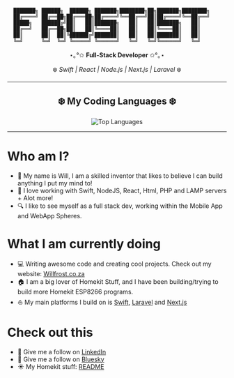 ```
  ███████╗ ██████╗  ██████╗ ███████╗████████╗██╗███████╗████████╗
  ██╔════╝ ██╔══██╗██╔═══██╗██╔════╝╚══██╔══╝██║██╔════╝╚══██╔══╝
  █████╗   ██████╔╝██║   ██║███████╗   ██║   ██║███████╗   ██║
  ██╔══╝   ██╔══██╗██║   ██║╚════██║   ██║   ██║╚════██║   ██║
  ██║      ██║  ██║╚██████╔╝███████║   ██║   ██║███████║   ██║
  ╚═╝      ╚═╝  ╚═╝ ╚═════╝ ╚══════╝   ╚═╝   ╚═╝╚══════╝   ╚═╝
```

<div align="center">

⋆｡°✩ **Full-Stack Developer** ✩°｡⋆

❄️ *Swift | React | Node.js | Next.js | Laravel* ❄️

</div>

---

<div align="center">

## ❄️ My Coding Languages ❄️

![Top Languages](https://github-readme-stats-gamma-rouge-14.vercel.app/api/top-langs/?username=Frostist&layout=compact&theme=tokyonight&bg_color=0d1117&border_color=00d9ff&title_color=00d9ff&text_color=88d4ff&icon_color=00d9ff&langs_count=8&hide_border=false&border_radius=10&card_width=600)

</div>

---

# Who am I?
- 👋 My name is Will, I am a skilled inventor that likes to believe I can build anything I put my mind to!
- 🍏 I love working with Swift, NodeJS, React, Html, PHP and LAMP servers + Alot more!
- 🔍 I like to see myself as a full stack dev, working within the Mobile App and WebApp Spheres.

# What I am currently doing
- 💻 Writing awesome code and creating cool projects. Check out my website: [Willfrost.co.za](https://willfrost.co.za)
- 🏠 I am a big lover of Homekit Stuff, and I have been building/trying to build more Homekit ESP8266 programs.
- ⛵️ My main platforms I build on is [Swift](https://www.swift.org), [Laravel](https://laravel.com) and [Next.js](https://nextjs.org)

# Check out this
- 🤩 Give me a follow on [LinkedIn](https://www.linkedin.com/in/willreefrost/)
- 🤠 Give me a follow on [Bluesky](https://bsky.app/profile/willreefrost.bsky.social)
- ☀️ My Homekit stuff: [README](https://github.com/Frostist/Will-s-Homekit-Stuff)
